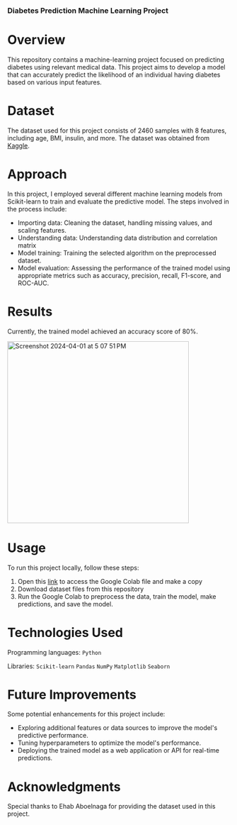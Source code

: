 ### Diabetes Prediction Machine Learning Project

# Overview

This repository contains a machine-learning project focused on predicting diabetes using relevant medical data. This project aims to develop a model that can accurately predict the likelihood of an individual having diabetes based on various input features.

# Dataset

The dataset used for this project consists of 2460 samples with 8 features, including age, BMI, insulin, and more. The dataset was obtained from [Kaggle](https://www.kaggle.com/datasets/ehababoelnaga/diabetes-dataset).

# Approach

In this project, I employed several different machine learning models from Scikit-learn to train and evaluate the predictive model. The steps involved in the process include:

- Importing data: Cleaning the dataset, handling missing values, and scaling features.
- Understanding data: Understanding data distribution and correlation matrix
- Model training: Training the selected algorithm on the preprocessed dataset.
- Model evaluation: Assessing the performance of the trained model using appropriate metrics such as accuracy, precision, recall, F1-score, and ROC-AUC.

# Results

Currently, the trained model achieved an accuracy score of 80%. 

<img width="410" alt="Screenshot 2024-04-01 at 5 07 51 PM" src="https://github.com/Ph1so/Diabetes-Prediction/assets/56458094/79c3b5cb-54f6-4516-8116-cf113b32509a">

# Usage

To run this project locally, follow these steps:

1. Open this [link](https://colab.research.google.com/drive/1uxlIOe84Ee3Gsnt6JozsDPD3xCu93eSo?usp=sharing) to access the Google Colab file and make a copy
2. Download dataset files from this repository
3. Run the Google Colab to preprocess the data, train the model, make predictions, and save the model.
   
# Technologies Used

Programming languages: `Python`

Libraries: `Scikit-learn` `Pandas` `NumPy` `Matplotlib` `Seaborn`

# Future Improvements

Some potential enhancements for this project include:

- Exploring additional features or data sources to improve the model's predictive performance.
- Tuning hyperparameters to optimize the model's performance.
- Deploying the trained model as a web application or API for real-time predictions.

# Acknowledgments
Special thanks to Ehab Aboelnaga for providing the dataset used in this project.

